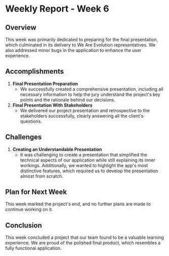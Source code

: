 # Weekly Report - Week 6

## Overview

This week was primarily dedicated to preparing for the final presentation, which culminated in its delivery to We Are Evolution representatives. We also addressed minor bugs in the application to enhance the user experience.

## Accomplishments

1. **Final Presentation Preparation**
   - We successfully created a comprehensive presentation, including all necessary information to help the jury understand the project's key points and the rationale behind our decisions.
2. **Final Presentation With Stakeholders**
   - We delivered our project presentation and retrospective to the stakeholders successfully, clearly answering all the client's questions.

## Challenges

1. **Creating an Understandable Presentation**
   - It was challenging to create a presentation that simplified the technical aspects of our application while still explaining its inner workings. Additionally, we wanted to highlight the app's most distinctive features, which required us to develop the presentation almost from scratch.

## Plan for Next Week

This week marked the project's end, and no further plans are made to continue working on it.

## Conclusion

This week concluded a project that our team found to be a valuable learning experience. We are proud of the polished final product, which resembles a fully functional application.
